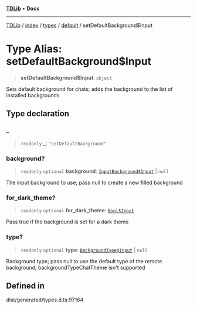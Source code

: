 [**TDLib**](../../../../../../README.md) • **Docs**

***

[TDLib](../../../../../../modules.md) / [index](../../../../../README.md) / [types](../../../README.md) / [default](../README.md) / setDefaultBackground$Input

# Type Alias: setDefaultBackground$Input

> **setDefaultBackground$Input**: `object`

Sets default background for chats; adds the background to the list of installed backgrounds

## Type declaration

### \_

> `readonly` **\_**: `"setDefaultBackground"`

### background?

> `readonly` `optional` **background**: [`InputBackground$Input`](InputBackground$Input.md) \| `null`

The input background to use; pass null to create a new filled background

### for\_dark\_theme?

> `readonly` `optional` **for\_dark\_theme**: [`Bool$Input`](Bool$Input.md)

Pass true if the background is set for a dark theme

### type?

> `readonly` `optional` **type**: [`BackgroundType$Input`](BackgroundType$Input.md) \| `null`

Background type; pass null to use the default type of the remote background; backgroundTypeChatTheme isn't supported

## Defined in

dist/generated/types.d.ts:97164
